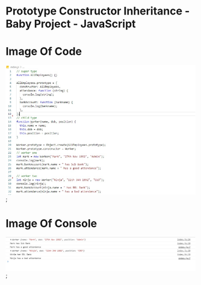 # Prototype Constructor Inheritance - Baby Project - JavaScript

# Image Of Code

![](imageofcode.jpg);

# Image Of Console

![](result.jpg);

